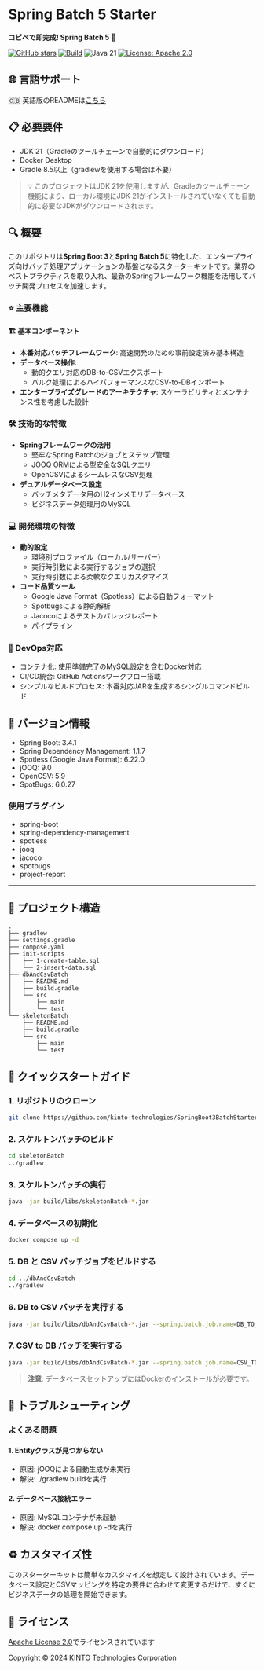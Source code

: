 # Spring Batch 5 Starter

**コピペで即完成! Spring Batch 5** 🚀

[![GitHub stars](https://img.shields.io/github/stars/KTC-YoheiMiyashita/SpringBoot3BatchStarter?style=social)](https://github.com/KTC-YoheiMiyashita/SpringBoot3BatchStarter/stargazers)
[![Build](https://github.com/kinto-technologies/SpringBoot3BatchStarter/actions/workflows/build.yml/badge.svg)](https://github.com/kinto-technologies/SpringBoot3BatchStarter/actions/workflows/build.yml)
![Java 21](https://img.shields.io/badge/Java-21%2B-blue)
[![License: Apache 2.0](https://img.shields.io/badge/License-Apache%202.0-CC2233.svg)](https://opensource.org/licenses/Apache-2.0)

## 🌐 言語サポート

🇬🇧 英語版のREADMEは[こちら](README.md)

## 📋 必要要件
- JDK 21（Gradleのツールチェーンで自動的にダウンロード）
- Docker Desktop
- Gradle 8.5以上（gradlewを使用する場合は不要）

> 💡 このプロジェクトはJDK 21を使用しますが、Gradleのツールチェーン機能により、ローカル環境にJDK 21がインストールされていなくても自動的に必要なJDKがダウンロードされます。

## 🔍 概要

このリポジトリは**Spring Boot 3**と**Spring Batch 5**に特化した、エンタープライズ向けバッチ処理アプリケーションの基盤となるスターターキットです。業界のベストプラクティスを取り入れ、最新のSpringフレームワーク機能を活用してバッチ開発プロセスを加速します。

### ⭐ 主要機能

#### 🏗️ 基本コンポーネント
- **本番対応バッチフレームワーク**: 高速開発のための事前設定済み基本構造
- **データベース操作**:
  - 動的クエリ対応のDB-to-CSVエクスポート
  - バルク処理によるハイパフォーマンスなCSV-to-DBインポート
- **エンタープライズグレードのアーキテクチャ**: スケーラビリティとメンテナンス性を考慮した設計
 
### 🛠️ 技術的な特徴
- **Springフレームワークの活用**
  - 堅牢なSpring Batchのジョブとステップ管理
  - JOOQ ORMによる型安全なSQLクエリ
  - OpenCSVによるシームレスなCSV処理
- **デュアルデータベース設定**
  - バッチメタデータ用のH2インメモリデータベース
  - ビジネスデータ処理用のMySQL

### 💻 開発環境の特徴
- **動的設定**
  - 環境別プロファイル（ローカル/サーバー）
  - 実行時引数による実行するジョブの選択
  - 実行時引数による柔軟なクエリカスタマイズ
- **コード品質ツール**
  - Google Java Format（Spotless）による自動フォーマット
  - Spotbugsによる静的解析
  - Jacocoによるテストカバレッジレポート
  - パイプライン

### 🚢 DevOps対応
- コンテナ化: 使用準備完了のMySQL設定を含むDocker対応
- CI/CD統合: GitHub Actionsワークフロー搭載
- シンプルなビルドプロセス: 本番対応JARを生成するシングルコマンドビルド

## 📌 バージョン情報
- Spring Boot: 3.4.1
- Spring Dependency Management: 1.1.7
- Spotless (Google Java Format): 6.22.0
- jOOQ: 9.0
- OpenCSV: 5.9
- SpotBugs: 6.0.27

### 使用プラグイン
- spring-boot
- spring-dependency-management
- spotless
- jooq
- jacoco
- spotbugs
- project-report

---

## 📁 プロジェクト構造
```text
.
├── gradlew
├── settings.gradle
├── compose.yaml
├── init-scripts
│   ├── 1-create-table.sql
│   └── 2-insert-data.sql
├── dbAndCsvBatch
│   ├── README.md
│   ├── build.gradle
│   └── src
│       ├── main
│       └── test
└── skeletonBatch
    ├── README.md
    ├── build.gradle
    └── src
        ├── main
        └── test
```

## 🚀 クイックスタートガイド

### 1.	リポジトリのクローン
```bash
git clone https://github.com/kinto-technologies/SpringBoot3BatchStarter.git
```

### 2. スケルトンバッチのビルド
```bash
cd skeletonBatch
../gradlew
```

### 3. スケルトンバッチの実行
```bash
java -jar build/libs/skeletonBatch-*.jar
```

### 4. データベースの初期化
```bash
docker compose up -d
```

### 5. DB と CSV バッチジョブをビルドする
```bash
cd ../dbAndCsvBatch
../gradlew
```

### 6. DB to CSV バッチを実行する
```bash
java -jar build/libs/dbAndCsvBatch-*.jar --spring.batch.job.name=DB_TO_CSV --spring.profiles.active=local
```

### 7. CSV to DB バッチを実行する
```bash
java -jar build/libs/dbAndCsvBatch-*.jar --spring.batch.job.name=CSV_TO_DB --spring.profiles.active=local
```

> **注意**: 	データベースセットアップにはDockerのインストールが必要です。

## 🔧 トラブルシューティング
### よくある問題

#### 1. Entityクラスが見つからない
   - 原因: jOOQによる自動生成が未実行
   - 解決: ./gradlew buildを実行

#### 2. データベース接続エラー
   - 原因: MySQLコンテナが未起動
   - 解決: docker compose up -dを実行

## ♻️ カスタマイズ性
このスターターキットは簡単なカスタマイズを想定して設計されています。データベース設定とCSVマッピングを特定の要件に合わせて変更するだけで、すぐにビジネスデータの処理を開始できます。

## 📜 ライセンス

[Apache License 2.0](https://www.apache.org/licenses/LICENSE-2.0)でライセンスされています

Copyright © 2024 KINTO Technologies Corporation
